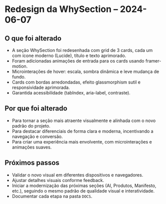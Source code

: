 # Redesign da WhySection – 2024-06-07

## O que foi alterado
- A seção WhySection foi redesenhada com grid de 3 cards, cada um com ícone moderno (Lucide), título e texto aprimorado.
- Foram adicionadas animações de entrada para os cards usando framer-motion.
- Microinterações de hover: escala, sombra dinâmica e leve mudança de fundo.
- Cards com bordas arredondadas, efeito glassmorphism sutil e responsividade aprimorada.
- Garantida acessibilidade (tabIndex, aria-label, contraste).

## Por que foi alterado
- Para tornar a seção mais atraente visualmente e alinhada com o novo padrão do projeto.
- Para destacar diferenciais de forma clara e moderna, incentivando a navegação e conversão.
- Para criar uma experiência mais envolvente, com microinterações e animações suaves.

## Próximos passos
- Validar o novo visual em diferentes dispositivos e navegadores.
- Ajustar detalhes visuais conforme feedback.
- Iniciar a modernização das próximas seções (AI, Produtos, Manifesto, etc.), seguindo o mesmo padrão de qualidade visual e interatividade.
- Documentar cada etapa na pasta `DOCS`. 